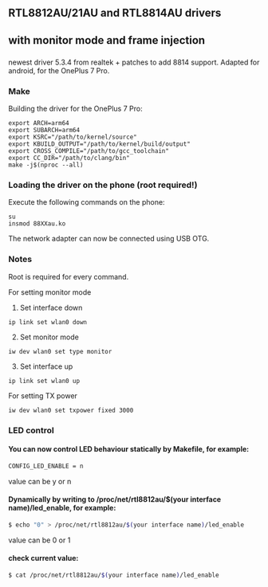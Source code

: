 
## RTL8812AU/21AU and RTL8814AU drivers
## with monitor mode and frame injection

### 
newest driver 5.3.4 from realtek + patches to add 8814 support.
Adapted for android, for the OnePlus 7 Pro.

### Make
Building the driver for the OnePlus 7 Pro:
```
export ARCH=arm64
export SUBARCH=arm64
export KSRC="/path/to/kernel/source"
export KBUILD_OUTPUT="/path/to/kernel/build/output"
export CROSS_COMPILE="/path/to/gcc_toolchain"
export CC_DIR="/path/to/clang/bin"
make -j$(nproc --all)
```

### Loading the driver on the phone (root required!)
Execute the following commands on the phone:
```
su
insmod 88XXau.ko
``` 
The network adapter can now be connected using USB OTG.

### Notes
Root is required for every command.

For setting monitor mode
  1. Set interface down
  ```
  ip link set wlan0 down
  ``` 
  2. Set monitor mode
  ```
  iw dev wlan0 set type monitor
  ```
  3. Set interface up
  ```
  ip link set wlan0 up
  ```
For setting TX power
```
iw dev wlan0 set txpower fixed 3000
```

### LED control

#### You can now control LED behaviour statically by Makefile, for example:

```sh
CONFIG_LED_ENABLE = n
```
value can be y or n

#### Dynamically by writing to /proc/net/rtl8812au/$(your interface name)/led_enable, for example:

```sh
$ echo "0" > /proc/net/rtl8812au/$(your interface name)/led_enable
```
value can be 0 or 1

#### check current value:

```sh
$ cat /proc/net/rtl8812au/$(your interface name)/led_enable
```
